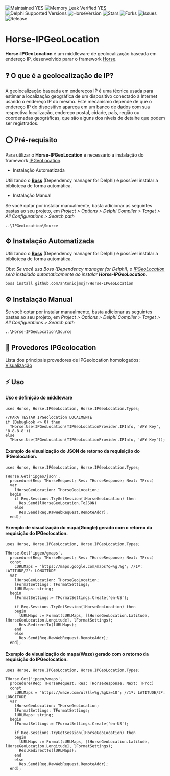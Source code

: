 ![Maintained YES](https://img.shields.io/badge/Maintained%3F-yes-green.svg?style=flat-square&color=important)
![Memory Leak Verified YES](https://img.shields.io/badge/Memory%20Leak%20Verified%3F-yes-green.svg?style=flat-square&color=important)
![Delphi Supported Versions](https://img.shields.io/badge/Delphi%20Supported%20Versions-Tokyo%2010.2.3%20and%20above-blue.svg?style=flat-square)
![HorseVersion](https://img.shields.io/badge/Horse%20minimum%20version-v3.0.1-blue.svg?style=flat-square)
![Stars](https://img.shields.io/github/stars/antoniojmsjr/Horse-IPGeoLocation.svg?style=flat-square)
![Forks](https://img.shields.io/github/forks/antoniojmsjr/Horse-IPGeoLocation.svg?style=flat-square)
![Issues](https://img.shields.io/github/issues/antoniojmsjr/Horse-IPGeoLocation.svg?style=flat-square&color=blue)
![Release](https://img.shields.io/github/v/release/antoniojmsjr/Horse-IPGeoLocation?label=Latest%20release&style=flat-square&color=important)

# Horse-IPGeoLocation

**Horse-IPGeoLocation** é um middleware de geolocalização baseada em endereço IP, desenvolvido parar o framework [Horse](https://github.com/HashLoad/horse).

## ❓ O que é a geolocalização de IP?

A geolocalização baseada em endereços IP é uma técnica usada para estimar a localização geográfica de um dispositivo conectado à Internet usando o endereço IP do mesmo. Este mecanismo depende de que o endereço IP do dispositivo apareça em um banco de dados com sua respectiva localização, endereço postal, cidade, país, região ou coordenadas geográficas, que são alguns dos níveis de detalhe que podem ser registrados.

## ⭕ Pré-requisito

Para utilizar o **Horse-IPGeoLocation** é necessário a instalação do framework [IPGeoLocation](https://github.com/antoniojmsjr/IPGeoLocation/releases/latest).

* Instalação Automatizada

Utilizando o [**Boss**](https://github.com/HashLoad/boss/releases/latest) (Dependency manager for Delphi) é possível instalar a biblioteca de forma automática.

* Instalação Manual

Se você optar por instalar manualmente, basta adicionar as seguintes pastas ao seu projeto, em *Project > Options > Delphi Compiler > Target > All Configurations > Search path*

```
..\IPGeoLocation\Source
```

## ⚙️ Instalação Automatizada

Utilizando o [**Boss**](https://github.com/HashLoad/boss/releases/latest) (Dependency manager for Delphi) é possível instalar a biblioteca de forma automática.

*Obs: Se você usa Boss (Dependency manager for Delphi), o [IPGeoLocation](https://github.com/antoniojmsjr/IPGeoLocation/releases/latest) será instalado automaticamente ao instalar **Horse-IPGeoLocation**.*

```
boss install github.com/antoniojmsjr/Horse-IPGeoLocation
```

## ⚙️ Instalação Manual

Se você optar por instalar manualmente, basta adicionar as seguintes pastas ao seu projeto, em *Project > Options > Delphi Compiler > Target > All Configurations > Search path*

```
..\Horse-IPGeoLocation\Source
```

## 🧬 Provedores IPGeolocation

Lista dos principais provedores de IPGeolocation homologados: [Visualização](https://github.com/antoniojmsjr/IPGeoLocation#provedores-homologados)

## ⚡️ Uso

#### Uso e definição do middleware

```delphi
uses Horse, Horse.IPGeoLocation, Horse.IPGeoLocation.Types;

//PARA TESTAR IPGeolocation LOCALMENTE
if (DebugHook <> 0) then
  THorse.Use(IPGeoLocation(TIPGeoLocationProvider.IPInfo, 'APY Key', '8.8.8.8'))
else
  THorse.Use(IPGeoLocation(TIPGeoLocationProvider.IPInfo, 'APY Key'));
```

#### Exemplo de visualização do JSON de retorno da requisição do IPGeolocation.

```delphi
uses Horse, Horse.IPGeoLocation, Horse.IPGeoLocation.Types;

THorse.Get('ipgeo/json',
  procedure(Req: THorseRequest; Res: THorseResponse; Next: TProc)
  var
    lHorseGeoLocation: THorseGeoLocation;
  begin
    if Req.Sessions.TryGetSession(lHorseGeoLocation) then
      Res.Send(lHorseGeoLocation.ToJSON)
    else
      Res.Send(Req.RawWebRequest.RemoteAddr);
  end);
```

#### Exemplo de visualização do mapa(Google) gerado com o retorno da requisição do IPGeolocation.

```delphi
uses Horse, Horse.IPGeoLocation, Horse.IPGeoLocation.Types;

THorse.Get('ipgeo/gmaps',
  procedure(Req: THorseRequest; Res: THorseResponse; Next: TProc)
  const
    cURLMaps = 'https://maps.google.com/maps?q=%g,%g'; //1º: LATITUDE/2º: LONGITUDE
  var
    lHorseGeoLocation: THorseGeoLocation;
    lFormatSettings: TFormatSettings;
    lURLMaps: string;
  begin
    lFormatSettings:= TFormatSettings.Create('en-US');

    if Req.Sessions.TryGetSession(lHorseGeoLocation) then
    begin
      lURLMaps := Format(cURLMaps, [lHorseGeoLocation.Latitude, lHorseGeoLocation.Longitude], lFormatSettings);
      Res.RedirectTo(lURLMaps);
    end
    else
      Res.Send(Req.RawWebRequest.RemoteAddr);
  end);
```

#### Exemplo de visualização do mapa(Waze) gerado com o retorno da requisição do IPGeolocation.

```delphi
uses Horse, Horse.IPGeoLocation, Horse.IPGeoLocation.Types;

THorse.Get('ipgeo/wmaps',
  procedure(Req: THorseRequest; Res: THorseResponse; Next: TProc)
  const
    cURLMaps = 'https://waze.com/ul?ll=%g,%g&z=10'; //1º: LATITUDE/2º: LONGITUDE
  var
    lHorseGeoLocation: THorseGeoLocation;
    lFormatSettings: TFormatSettings;
    lURLMaps: string;
  begin
    lFormatSettings:= TFormatSettings.Create('en-US');

    if Req.Sessions.TryGetSession(lHorseGeoLocation) then
    begin
      lURLMaps := Format(cURLMaps, [lHorseGeoLocation.Latitude, lHorseGeoLocation.Longitude], lFormatSettings);
      Res.RedirectTo(lURLMaps);
    end
    else
      Res.Send(Req.RawWebRequest.RemoteAddr);
  end);
```
